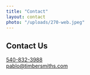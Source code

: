 ```yaml
---
title: "Contact"
layout: contact
photo: "/uploads/270-web.jpeg"
---
```

## Contact Us
[540-832-3988](tel:5408323988)  
<pablo@timbersmiths.com>